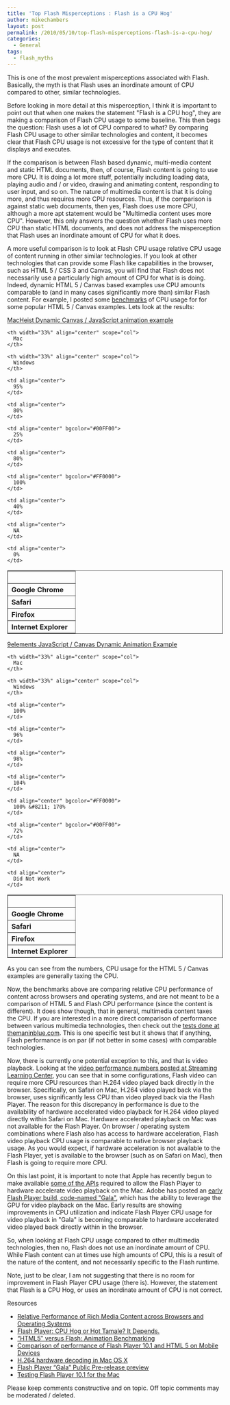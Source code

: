 ```yaml
---
title: 'Top Flash Misperceptions : Flash is a CPU Hog'
author: mikechambers
layout: post
permalink: /2010/05/10/top-flash-misperceptions-flash-is-a-cpu-hog/
categories:
  - General
tags:
  - flash_myths
---
```


This is one of the most prevalent misperceptions associated with Flash. Basically, the myth is that Flash uses an inordinate amount of CPU compared to other, similar technologies. 

Before looking in more detail at this misperception, I think it is important to point out that when one makes the statement "Flash is a CPU hog", they are making a comparison of Flash CPU usage to some baseline. This then begs the question: Flash uses a lot of CPU compared to what? By comparing Flash CPU usage to other similar technologies and content, it becomes clear that Flash CPU usage is not excessive for the type of content that it displays and executes.  
<!--more-->

  
If the comparison is between Flash based dynamic, multi-media content and static HTML documents, then, of course, Flash content is going to use more CPU. It is doing a lot more stuff, potentially including loading data, playing audio and / or video, drawing and animating content, responding to user input, and so on. The nature of multimedia content is that it is doing more, and thus requires more CPU resources. Thus, if the comparison is against static web documents, then yes, Flash does use more CPU, although a more apt statement would be "Multimedia content uses more CPU". However, this only answers the question whether Flash uses more CPU than static HTML documents, and does not address the misperception that Flash uses an inordinate amount of CPU for what it does.

A more useful comparison is to look at Flash CPU usage relative CPU usage of content running in other similar technologies. If you look at other technologies that can provide some Flash like capabilities in the browser, such as HTML 5 / CSS 3 and Canvas, you will find that Flash does not necessarily use a particularly high amount of CPU for what is is doing. Indeed, dynamic HTML 5 / Canvas based examples use CPU amounts comparable to (and in many cases significantly more than) similar Flash content. For example, I posted some [benchmarks][1] of CPU usage for for some popular HTML 5 / Canvas examples. Lets look at the results:

[MacHeist Dynamic Canvas / JavaScript animation example][2]

<table width="450" border="1">
  <tr>
    <th width="141" scope="col">
      &nbsp;
    </th>
    
    <th width="33%" align="center" scope="col">
      Mac
    </th>
    
    <th width="33%" align="center" scope="col">
      Windows
    </th>
  </tr>
  
  <tr>
    <th align="left" valign="bottom" scope="row">
      Google Chrome
    </th>
    
    <td align="center">
      95%
    </td>
    
    <td align="center">
      80%
    </td>
  </tr>
  
  <tr>
    <th align="left" valign="bottom" scope="row">
      Safari
    </th>
    
    <td align="center" bgcolor="#00FF00">
      25%
    </td>
    
    <td align="center">
      80%
    </td>
  </tr>
  
  <tr>
    <th align="left" valign="bottom" scope="row">
      Firefox
    </th>
    
    <td align="center" bgcolor="#FF0000">
      100%
    </td>
    
    <td align="center">
      40%
    </td>
  </tr>
  
  <tr>
    <th align="left" valign="bottom" scope="row">
      Internet Explorer
    </th>
    
    <td align="center">
      NA
    </td>
    
    <td align="center">
      0%
    </td>
  </tr>
</table>

[9elements JavaScript / Canvas Dynamic Animation Example][3]

<table width="450" border="1">
  <tr>
    <th width="141" scope="col">
      &nbsp;
    </th>
    
    <th width="33%" align="center" scope="col">
      Mac
    </th>
    
    <th width="33%" align="center" scope="col">
      Windows
    </th>
  </tr>
  
  <tr>
    <th align="left" valign="bottom" scope="row">
      Google Chrome
    </th>
    
    <td align="center">
      100%
    </td>
    
    <td align="center">
      96%
    </td>
  </tr>
  
  <tr>
    <th align="left" valign="bottom" scope="row">
      Safari
    </th>
    
    <td align="center">
      98%
    </td>
    
    <td align="center">
      104%
    </td>
  </tr>
  
  <tr>
    <th align="left" valign="bottom" scope="row">
      Firefox
    </th>
    
    <td align="center" bgcolor="#FF0000">
      100% &#8211; 170%
    </td>
    
    <td align="center" bgcolor="#00FF00">
      72%
    </td>
  </tr>
  
  <tr>
    <th align="left" valign="bottom" scope="row">
      Internet Explorer
    </th>
    
    <td align="center">
      NA
    </td>
    
    <td align="center">
      Did Not Work
    </td>
  </tr>
</table>

As you can see from the numbers, CPU usage for the HTML 5 / Canvas examples are generally taxing the CPU. 

Now, the benchmarks above are comparing relative CPU performance of content across browsers and operating systems, and are not meant to be a comparison of HTML 5 and Flash CPU performance (since the content is different). It does show though, that in general, multimedia content taxes the CPU. If you are interested in a more direct comparison of performance between various multimedia technologies, then check out the [tests done at themaninblue.com][4]. This is one specific test but it shows that if anything, Flash performance is on par (if not better in some cases) with comparable technologies.

Now, there is currently one potential exception to this, and that is video playback. Looking at the [video performance numbers posted at Streaming Learning Center][5], you can see that in some configurations, Flash video can require more CPU resources than H.264 video played back directly in the browser. Specifically, on Safari on Mac, H.264 video played back via the browser, uses significantly less CPU than video played back via the Flash Player. The reason for this discrepancy in performance is due to the availability of hardware accelerated video playback for H.264 video played directly within Safari on Mac. Hardware accelerated playback on Mac was not available for the Flash Player. On browser / operating system combinations where Flash also has access to hardware acceleration, Flash video playback CPU usage is comparable to native browser playback usage. As you would expect, if hardware acceleration is not available to the Flash Player, yet is available to the browser (such as on Safari on Mac), then Flash is going to require more CPU.

On this last point, it is important to note that Apple has recently begun to make available [some of the APIs][6] required to allow the Flash Player to hardware accelerate video playback on the Mac. Adobe has posted an [early Flash Player build, code-named "Gala"][7], which has the ability to leverage the GPU for video playback on the Mac. Early results are showing improvements in CPU utilization and indicate Flash Player CPU usage for video playback in "Gala" is becoming comparable to hardware accelerated video played back directly within in the browser.

So, when looking at Flash CPU usage compared to other multimedia technologies, then no, Flash does not use an inordinate amount of CPU. While Flash content can at times use high amounts of CPU, this is a result of the nature of the content, and not necessarily specific to the Flash runtime.

Note, just to be clear, I am not suggesting that there is no room for improvement in Flash Player CPU usage (there is). However, the statement that Flash is a CPU Hog, or uses an inordinate amount of CPU is not correct.

Resources

*   [Relative Performance of Rich Media Content across Browsers and Operating Systems][1]
*   [Flash Player: CPU Hog or Hot Tamale? It Depends.][5]
*   [&#8220;HTML5&#8243; versus Flash: Animation Benchmarking][4]
*   [Comparison of performance of Flash Player 10.1 and HTML 5 on Mobile Devices][8]
*   [H.264 hardware decoding in Mac OS X][6]
*   [Flash Player &#8220;Gala&#8221; Public Pre-release preview][7]
*   [Testing Flash Player 10.1 for the Mac][9]

Please keep comments constructive and on topic. Off topic comments may be moderated / deleted.

 [1]: http://www.mikechambers.com/blog/2010/03/01/relative-performance-of-rich-media-content-across-browsers-and-operating-systems/
 [2]: http://www.macheist.com
 [3]: http://9elements.com/io/projects/html5/canvas/
 [4]: http://themaninblue.com/writing/perspective/2010/03/22/
 [5]: http://www.streaminglearningcenter.com/articles/flash-player-cpu-hog-or-hot-tamale-it-depends-.html
 [6]: http://blog.kaourantin.net/?p=89
 [7]: http://labs.adobe.com/technologies/flashplayer10/gala/
 [8]: http://vimeo.com/10553088
 [9]: http://www.streamingmedia.com/Articles/Editorial/Featured-Articles/Testing-Flash-Player-10.1-for-the-Mac-66970.aspx